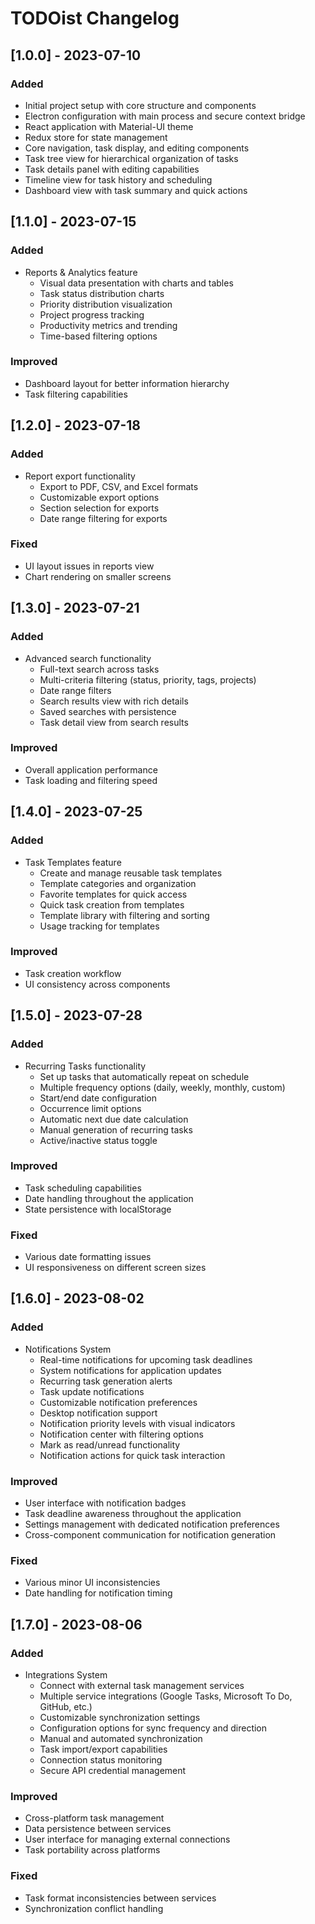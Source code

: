 # TODOist Changelog

## [1.0.0] - 2023-07-10

### Added
- Initial project setup with core structure and components
- Electron configuration with main process and secure context bridge
- React application with Material-UI theme
- Redux store for state management
- Core navigation, task display, and editing components
- Task tree view for hierarchical organization of tasks
- Task details panel with editing capabilities
- Timeline view for task history and scheduling
- Dashboard view with task summary and quick actions

## [1.1.0] - 2023-07-15

### Added
- Reports & Analytics feature
  - Visual data presentation with charts and tables
  - Task status distribution charts
  - Priority distribution visualization
  - Project progress tracking
  - Productivity metrics and trending
  - Time-based filtering options

### Improved
- Dashboard layout for better information hierarchy
- Task filtering capabilities

## [1.2.0] - 2023-07-18

### Added
- Report export functionality
  - Export to PDF, CSV, and Excel formats
  - Customizable export options
  - Section selection for exports
  - Date range filtering for exports

### Fixed
- UI layout issues in reports view
- Chart rendering on smaller screens

## [1.3.0] - 2023-07-21

### Added
- Advanced search functionality
  - Full-text search across tasks
  - Multi-criteria filtering (status, priority, tags, projects)
  - Date range filters
  - Search results view with rich details
  - Saved searches with persistence
  - Task detail view from search results

### Improved
- Overall application performance
- Task loading and filtering speed

## [1.4.0] - 2023-07-25

### Added
- Task Templates feature
  - Create and manage reusable task templates
  - Template categories and organization
  - Favorite templates for quick access
  - Quick task creation from templates
  - Template library with filtering and sorting
  - Usage tracking for templates

### Improved
- Task creation workflow
- UI consistency across components

## [1.5.0] - 2023-07-28

### Added
- Recurring Tasks functionality
  - Set up tasks that automatically repeat on schedule
  - Multiple frequency options (daily, weekly, monthly, custom)
  - Start/end date configuration
  - Occurrence limit options
  - Automatic next due date calculation
  - Manual generation of recurring tasks
  - Active/inactive status toggle

### Improved
- Task scheduling capabilities
- Date handling throughout the application
- State persistence with localStorage

### Fixed
- Various date formatting issues
- UI responsiveness on different screen sizes

## [1.6.0] - 2023-08-02

### Added
- Notifications System
  - Real-time notifications for upcoming task deadlines
  - System notifications for application updates
  - Recurring task generation alerts
  - Task update notifications
  - Customizable notification preferences
  - Desktop notification support
  - Notification priority levels with visual indicators
  - Notification center with filtering options
  - Mark as read/unread functionality
  - Notification actions for quick task interaction

### Improved
- User interface with notification badges
- Task deadline awareness throughout the application
- Settings management with dedicated notification preferences
- Cross-component communication for notification generation

### Fixed
- Various minor UI inconsistencies
- Date handling for notification timing

## [1.7.0] - 2023-08-06

### Added
- Integrations System
  - Connect with external task management services
  - Multiple service integrations (Google Tasks, Microsoft To Do, GitHub, etc.)
  - Customizable synchronization settings
  - Configuration options for sync frequency and direction
  - Manual and automated synchronization
  - Task import/export capabilities
  - Connection status monitoring
  - Secure API credential management

### Improved
- Cross-platform task management
- Data persistence between services
- User interface for managing external connections
- Task portability across platforms

### Fixed
- Task format inconsistencies between services
- Synchronization conflict handling 